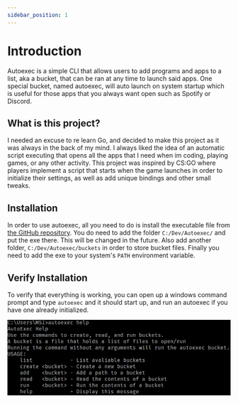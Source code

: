 ```yaml
---
sidebar_position: 1
---
```


# Introduction

Autoexec is a simple CLI that allows users to add programs and apps to a list, aka a bucket, that can be ran at any time to launch said apps. One special bucket, named autoexec, will auto launch on system startup which is useful for those apps that you always want open such as Spotify or Discord.

## What is this project?

I needed an excuse to re learn Go, and decided to make this project as it was always in the back of my mind. I always liked the idea of an automatic script executing that opens all the apps that I need when im coding, playing games, or any other activity. This project was inspired by CS:GO where players implement a script that starts when the game launches in order to initialize their settings, as well as add unique bindings and other small tweaks. 

## Installation

In order to use autoexec, all you need to do is install the executable file from [the GitHub repository](https://github.com/JaiiR320/AutoExec). You do need to add the folder `C:/Dev/Autoexec/` and put the exe there. This will be changed in the future. Also add another folder, `C:/Dev/Autoexec/buckets` in order to store bucket files. Finally you need to add the exe to your system's `PATH` environment variable. 

## Verify Installation
To verify that everything is working, you can open up a windows command prompt and type `autoexec` and it should start up, and run an autoexec if you have one already initialized. 

![Console](console.png)



